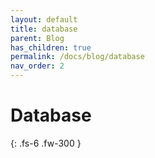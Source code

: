 ```yaml
---
layout: default
title: database
parent: Blog
has_children: true
permalink: /docs/blog/database
nav_order: 2
---
```


# Database
{: .fs-6 .fw-300 }
